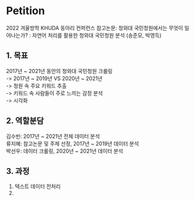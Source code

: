 # Petition
2022 겨울방학 KHUDA 동아리 컨퍼런스
참고논문: 청와대 국민청원에서는 무엇이 일어나는가? : 자연어 처리를 활용한 청와대 국민청원 분석 (송준모, 박영득)

## 1. 목표 <br>
2017년 \~ 2021년 동안의 청와대 국민청원 크롤링  
-> 2017년 \~ 2019년 VS 2020년 \~ 2021년  
-> 청원 속 주요 키워드 추출  
-> 키워드 속 사람들이 주로 느끼는 감정 분석  
-> 시각화  

## 2. 역할분담
김수빈: 2017년 \~ 2021년 전체 데이터 분석  
류지혜: 참고논문 및 주제 선정, 2017년 \~ 2019년 데이터 분석  
박선우: 데이터 크롤링, 2020년 \~ 2021년 데이터 분석  


## 3. 과정
1. 텍스트 데이터 전처리  
2. 
